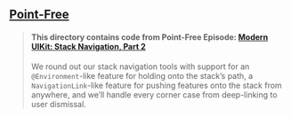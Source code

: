 ## [Point-Free](https://www.pointfree.co)

> #### This directory contains code from Point-Free Episode: [Modern UIKit: Stack Navigation, Part 2](https://www.pointfree.co/episodes/ep288-modern-uikit-stack-navigation-part-2)
>
> We round out our stack navigation tools with support for an `@Environment`-like feature for holding onto the stack’s path, a `NavigationLink`-like feature for pushing features onto the stack from anywhere, and we’ll handle every corner case from deep-linking to user dismissal.

